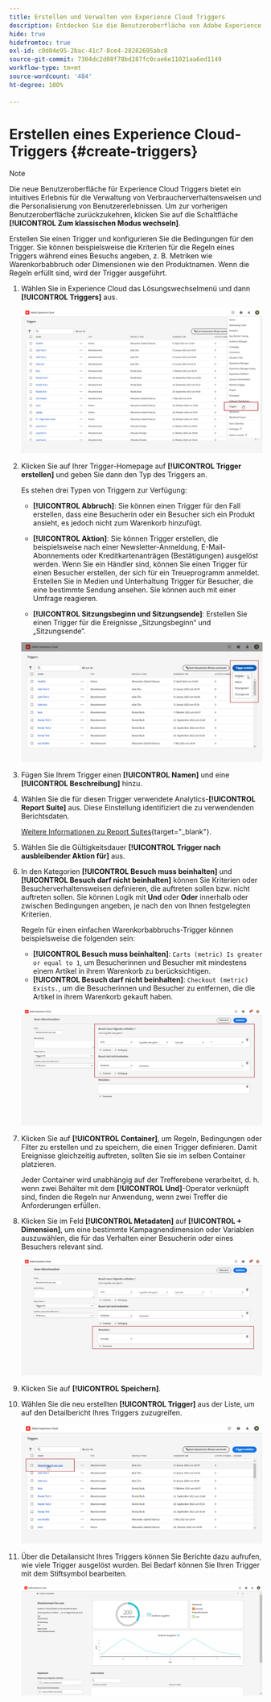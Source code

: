 ```yaml
---
title: Erstellen und Verwalten von Experience Cloud Triggers
description: Entdecken Sie die Benutzeroberfläche von Adobe Experience Cloud Triggers
hide: true
hidefromtoc: true
exl-id: c0d04e95-2bac-41c7-8ce4-28282695abc8
source-git-commit: 7304dc2d08f78bd287fc0cae6e11021aa6ed1149
workflow-type: tm+mt
source-wordcount: '484'
ht-degree: 100%

---
```


# Erstellen eines Experience Cloud-Triggers {#create-triggers}

>[!NOTE]
>
> Die neue Benutzeroberfläche für Experience Cloud Triggers bietet ein intuitives Erlebnis für die Verwaltung von Verbraucherverhaltensweisen und die Personalisierung von Benutzererlebnissen. Um zur vorherigen Benutzeroberfläche zurückzukehren, klicken Sie auf die Schaltfläche **[!UICONTROL Zum klassischen Modus wechseln]**.

Erstellen Sie einen Trigger und konfigurieren Sie die Bedingungen für den Trigger. Sie können beispielsweise die Kriterien für die Regeln eines Triggers während eines Besuchs angeben, z. B. Metriken wie Warenkorbabbruch oder Dimensionen wie den Produktnamen. Wenn die Regeln erfüllt sind, wird der Trigger ausgeführt.

1. Wählen Sie in Experience Cloud das Lösungswechselmenü und dann **[!UICONTROL Triggers]** aus.

   ![](assets/triggers_7.png)

1. Klicken Sie auf Ihrer Trigger-Homepage auf **[!UICONTROL Trigger erstellen]** und geben Sie dann den Typ des Triggers an.

   Es stehen drei Typen von Triggern zur Verfügung:

   * **[!UICONTROL Abbruch]**: Sie können einen Trigger für den Fall erstellen, dass eine Besucherin oder ein Besucher sich ein Produkt ansieht, es jedoch nicht zum Warenkorb hinzufügt.

   * **[!UICONTROL Aktion]**: Sie können Trigger erstellen, die beispielsweise nach einer Newsletter-Anmeldung, E-Mail-Abonnements oder Kreditkartenanträgen (Bestätigungen) ausgelöst werden. Wenn Sie ein Händler sind, können Sie einen Trigger für einen Besucher erstellen, der sich für ein Treueprogramm anmeldet. Erstellen Sie in Medien und Unterhaltung Trigger für Besucher, die eine bestimmte Sendung ansehen. Sie können auch mit einer Umfrage reagieren.

   * **[!UICONTROL Sitzungsbeginn und Sitzungsende]**: Erstellen Sie einen Trigger für die Ereignisse „Sitzungsbeginn“ und „Sitzungsende“.

   ![](assets/triggers_1.png)

1. Fügen Sie Ihrem Trigger einen **[!UICONTROL Namen]** und eine **[!UICONTROL Beschreibung]** hinzu.

1. Wählen Sie die für diesen Trigger verwendete Analytics-**[!UICONTROL Report Suite]** aus. Diese Einstellung identifiziert die zu verwendenden Berichtsdaten.

   [Weitere Informationen zu Report Suites](https://experienceleague.adobe.com/docs/analytics/admin/admin-tools/manage-report-suites/c-new-report-suite/t-create-a-report-suite.html?lang=de){target="_blank"}.

1. Wählen Sie die Gültigkeitsdauer **[!UICONTROL Trigger nach ausbleibender Aktion für]** aus.

1. In den Kategorien **[!UICONTROL Besuch muss beinhalten]** und **[!UICONTROL Besuch darf nicht beinhalten]** können Sie Kriterien oder Besucherverhaltensweisen definieren, die auftreten sollen bzw. nicht auftreten sollen. Sie können Logik mit **Und** oder **Oder** innerhalb oder zwischen Bedingungen angeben, je nach den von Ihnen festgelegten Kriterien.

   Regeln für einen einfachen Warenkorbabbruchs-Trigger können beispielsweise die folgenden sein:

   * **[!UICONTROL Besuch muss beinhalten]**: `Carts (metric) Is greater or equal to 1`, um Besucherinnen und Besucher mit mindestens einem Artikel in ihrem Warenkorb zu berücksichtigen.
   * **[!UICONTROL Besuch darf nicht beinhalten]**: `Checkout (metric) Exists.`, um die Besucherinnen und Besucher zu entfernen, die die Artikel in ihrem Warenkorb gekauft haben.

   ![](assets/triggers_2.png)

1. Klicken Sie auf **[!UICONTROL Container]**, um Regeln, Bedingungen oder Filter zu erstellen und zu speichern, die einen Trigger definieren. Damit Ereignisse gleichzeitig auftreten, sollten Sie sie im selben Container platzieren.

   Jeder Container wird unabhängig auf der Trefferebene verarbeitet, d. h. wenn zwei Behälter mit dem **[!UICONTROL Und]**-Operator verknüpft sind, finden die Regeln nur Anwendung, wenn zwei Treffer die Anforderungen erfüllen.

1. Klicken Sie im Feld **[!UICONTROL Metadaten]** auf **[!UICONTROL + Dimension]**, um eine bestimmte Kampagnendimension oder Variablen auszuwählen, die für das Verhalten einer Besucherin oder eines Besuchers relevant sind.

   ![](assets/triggers_3.png)

1. Klicken Sie auf **[!UICONTROL Speichern]**.

1. Wählen Sie die neu erstellten **[!UICONTROL Trigger]** aus der Liste, um auf den Detailbericht Ihres Triggers zuzugreifen.

   ![](assets/triggers_4.png)

1. Über die Detailansicht Ihres Triggers können Sie Berichte dazu aufrufen, wie viele Trigger ausgelöst wurden. Bei Bedarf können Sie Ihren Trigger mit dem Stiftsymbol bearbeiten.

   ![](assets/triggers_5.png)
